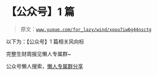 # 【公众号】1 篇

> 原文：[`www.yuque.com/for_lazy/wind/xpou7iw6g44nsctg`](https://www.yuque.com/for_lazy/wind/xpou7iw6g44nsctg)

以下为：【公众号】1 篇相关风向标

完整生财周报见懒人专属群~

公众号懒人搜索，[懒人专属群分享](https://lazybook.fun/#/blog/group)